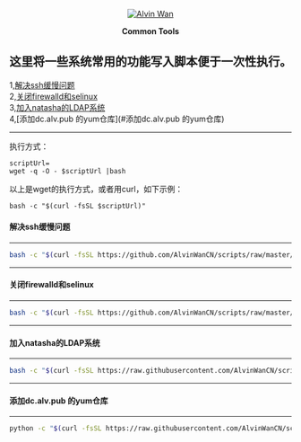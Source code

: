 <p align='center'> <a href='https://github.com/alvinwancn' target="_blank"> <img src='https://github.com/AlvinWanCN/life-record/raw/master/images/etlucency.png' alt='Alvin Wan'></a></p>
<p align=center><b>Common Tools</b></p>

## 这里将一些系统常用的功能写入脚本便于一次性执行。

1,[解决ssh缓慢问题](#解决ssh缓慢问题) </br>
2,[关闭firewalld和selinux](#关闭firewalld和selinux) </br>
3,[加入natasha的LDAP系统](#加入natasha的LDAP系统) </br>
4,[添加dc.alv.pub 的yum仓库](#添加dc.alv.pub 的yum仓库) </br>

---

执行方式： </br>
```
scriptUrl=
wget -q -O - $scriptUrl |bash
```
以上是wget的执行方式，或者用curl，如下示例： </br>
```
bash -c "$(curl -fsSL $scriptUrl)"
```



#### 解决ssh缓慢问题
---
```bash
bash -c "$(curl -fsSL https://github.com/AlvinWanCN/scripts/raw/master/common_tools/sshslowly.sh)"
```

---
#### 关闭firewalld和selinux
---
```bash
bash -c "$(curl -fsSL https://github.com/AlvinWanCN/scripts/raw/master/common_tools/disableSeAndFir.sh)"
```

---
#### 加入natasha的LDAP系统
---
```bash
bash -c "$(curl -fsSL https://raw.githubusercontent.com/AlvinWanCN/scripts/master/common_tools/joinNatashaLDAP.sh)"
```

---
#### 添加dc.alv.pub 的yum仓库
---
```bash
python -c "$(curl -fsSL https://raw.githubusercontent.com/AlvinWanCN/scripts/master/common_tools/pullLocalYum.py)"
```
